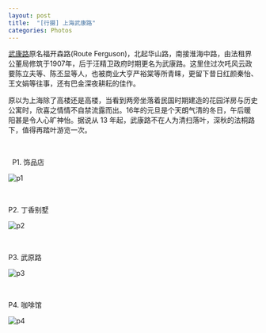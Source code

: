 ```yaml
---
layout: post
title:  "[行摄] 上海武康路"
categories: Photos
---
```


[武康路](https://zh.wikipedia.org/wiki/%E6%AD%A6%E5%BA%B7%E8%B7%AF_(%E4%B8%8A%E6%B5%B7))原名福开森路(Route Ferguson)，北起华山路，南接淮海中路，由法租界公董局修筑于1907年，后于汪精卫政府时期更名为武康路。这里住过次吒风云政要陈立夫等、陈丕显等人，也被商业大亨严裕棠等所青睐，更留下昔日红颜秦怡、王文娟等往事，还有巴金深夜耕耘的佳作。

原以为上海除了高楼还是高楼，当看到两旁坐落着民国时期建造的花园洋房与历史公寓时，欣喜之情情不自禁流露而出。16年的元旦是个天朗气清的冬日，午后暖阳甚是令人心旷神怡。据说从 13 年起，武康路不在人为清扫落叶，深秋的法桐路下，值得再踏叶游览一次。

&nbsp;

&nbsp;
P1. 饰品店

![p1](http://7xp2eu.com1.z0.glb.clouddn.com/IMG_3024.JPG?imageView2/1/w/800/h/533/q/100)

&nbsp;
&nbsp;

P2. 丁香别墅

![p2](http://7xp2eu.com1.z0.glb.clouddn.com/IMG_3074.JPG?imageView2/1/w/800/h/533/q/100)

&nbsp;
&nbsp;

P3. 武原路

![p3](http://7xp2eu.com1.z0.glb.clouddn.com/IMG_2971.JPG?imageView2/1/w/533/h/800/q/100)

&nbsp;
&nbsp;

P4. 咖啡馆 

![p4](http://7xp2eu.com1.z0.glb.clouddn.com/IMG_2996.JPG?imageView2/1/w/533/h/800/q/100)
